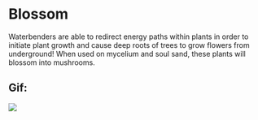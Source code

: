 # Blossom
Waterbenders are able to redirect energy paths within plants in order to initiate plant growth and cause deep roots of trees to grow flowers from underground! When used on mycelium and soul sand, these plants will blossom into mushrooms.

## Gif:

<a href="https://giphy.com/gifs/jrc7LBHF2bqE6YG3cm"><img src="https://media.giphy.com/media/jrc7LBHF2bqE6YG3cm/giphy.gif"/></a>
